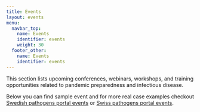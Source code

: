 ```yaml
---
title: Events
layout: events
menu:
  navbar_top:
    name: Events
    identifier: events
    weight: 30
  footer_other:
    name: Events
    identifier: events
---
```


This section lists upcoming conferences, webinars, workshops, and training opportunities related to pandemic preparedness and infectious disease.

Below you can find sample event and for more real case examples checkout <a target="_blank" href="https://www.pathogens.se/events/">Swedish pathogens portal events</a> or <a target="_blank" href="https://pathogensportal.ch/events/">Swiss pathogens portal events</a>.
